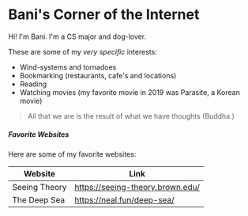 # Bani's Corner of the Internet
Hi! I'm Bani. I'm a CS major and dog-lover.

These are some of my _very specific_ interests:

  - Wind-systems and tornadoes
  - Bookmarking (restaurants, cafe's and locations)
  - Reading
  - Watching movies (my favorite movie in 2019 was Parasite, a Korean movie)


> All that we are is the result of
> what we have thoughts (Buddha.)

##### Favorite Websites

Here are some of my favorite websites:

| Website | Link |
| ------ | ------ |
| Seeing Theory | https://seeing-theory.brown.edu/ |
| The Deep Sea | https://neal.fun/deep-sea/ |

